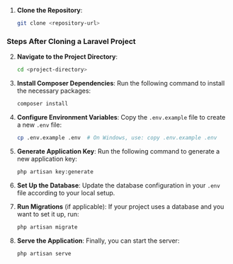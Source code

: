 
1. **Clone the Repository**:
   ```bash
   git clone <repository-url>
   ```
### Steps After Cloning a Laravel Project

2. **Navigate to the Project Directory**:
   ```bash
   cd <project-directory>
   ```

3. **Install Composer Dependencies**:
   Run the following command to install the necessary packages:
   ```bash
   composer install
   ```

4. **Configure Environment Variables**:
   Copy the `.env.example` file to create a new `.env` file:
   ```bash
   cp .env.example .env  # On Windows, use: copy .env.example .env
   ```

5. **Generate Application Key**:
   Run the following command to generate a new application key:
   ```bash
   php artisan key:generate
   ```

6. **Set Up the Database**:
   Update the database configuration in your `.env` file according to your local setup.

7. **Run Migrations** (if applicable):
   If your project uses a database and you want to set it up, run:
   ```bash
   php artisan migrate
   ```
   

8. **Serve the Application**:
   Finally, you can start the server:
   ```bash
   php artisan serve
   ```
